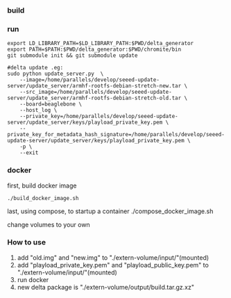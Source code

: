 ### build

### run

```shell
export LD_LIBRARY_PATH=$LD_LIBRARY_PATH:$PWD/delta_generator
export PATH=$PATH:$PWD/delta_generator:$PWD/chromite/bin
git submodule init && git submodule update

#delta update .eg:
sudo python update_server.py  \
    --image=/home/parallels/develop/seeed-update-server/update_server/armhf-rootfs-debian-stretch-new.tar \
    --src_image=/home/parallels/develop/seeed-update-server/update_server/armhf-rootfs-debian-stretch-old.tar \
    --board=beaglebone \
    --host_log \
    --private_key=/home/parallels/develop/seeed-update-server/update_server/keys/playload_private_key.pem \
    --private_key_for_metadata_hash_signature=/home/parallels/develop/seeed-update-server/update_server/keys/playload_private_key.pem \
    -p \
    --exit
```

### docker

first, build docker image

```shell
./build_docker_image.sh
```

last, using compose, to startup a container
./compose_docker_image.sh

change volumes to your own

### How to use

1. add "old.img" and "new.img" to "./extern-volume/input/"(mounted)
2. add "playload_private_key.pem" and "playload_public_key.pem" to "./extern-volume/input/"(mounted)
3. run docker
4. new delta package is "./extern-volume/output/build.tar.gz.xz"



